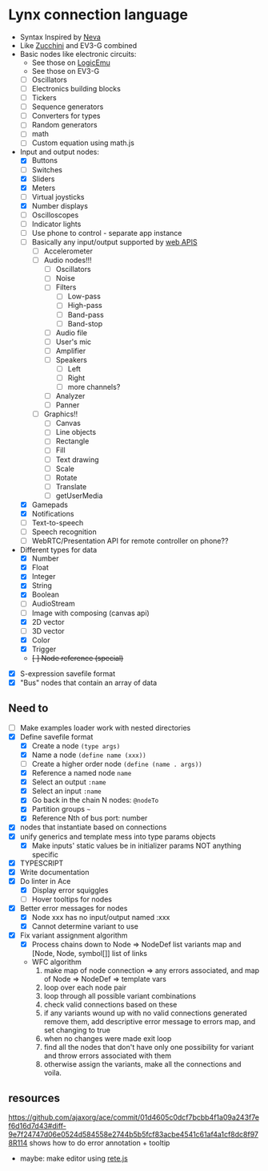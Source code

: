 # Lynx connection language

* Syntax Inspired by [Neva](https://github.com/nevalang/neva)
* Like [Zucchini](https://esolangs.org/wiki/Zucchini) and EV3-G combined
* Basic nodes like electronic circuits:
    * See those on [LogicEmu](https://lodev.org/logicemu/)
    * See those on EV3-G
    * [ ] Oscillators
    * [ ] Electronics building blocks
    * [ ] Tickers
    * [ ] Sequence generators
    * [ ] Converters for types
    * [ ] Random generators
    * [ ] math
    * [ ] Custom equation using math.js
* Input and output nodes:
    * [X] Buttons
    * [ ] Switches
    * [X] Sliders
    * [X] Meters
    * [ ] Virtual joysticks
    * [X] Number displays
    * [ ] Oscilloscopes
    * [ ] Indicator lights
    * [ ] Use phone to control - separate app instance
    * [ ] Basically any input/output supported by [web APIS](https://developer.mozilla.org/en-US/docs/Web/API)
        * [ ] Accelerometer
        * [ ] Audio nodes!!!
            * [ ] Oscillators
            * [ ] Noise
            * [ ] Filters
                * [ ] Low-pass
                * [ ] High-pass
                * [ ] Band-pass
                * [ ] Band-stop
            * [ ] Audio file
            * [ ] User's mic
            * [ ] Amplifier
            * [ ] Speakers
                * [ ] Left
                * [ ] Right
                * [ ] more channels?
            * [ ] Analyzer
            * [ ] Panner
        * [ ] Graphics!!
            * [ ] Canvas
            * [ ] Line objects
            * [ ] Rectangle
            * [ ] Fill
            * [ ] Text drawing
            * [ ] Scale
            * [ ] Rotate
            * [ ] Translate
            * [ ] getUserMedia
    * [X] Gamepads
    * [X] Notifications
    * [ ] Text-to-speech
    * [ ] Speech recognition
    * [ ] WebRTC/Presentation API for remote controller on phone??
* Different types for data
    * [X] Number
    * [X] Float
    * [X] Integer
    * [X] String
    * [X] Boolean
    * [ ] AudioStream
    * [ ] Image with composing (canvas api)
    * [X] 2D vector
    * [ ] 3D vector
    * [X] Color
    * [X] Trigger
    * ~~[ ] Node reference (special)~~
* [X] S-expression savefile format
* [X] "Bus" nodes that contain an array of data

## Need to

* [ ] Make examples loader work with nested directories
* [X] Define savefile format
    * [X] Create a node `(type args)`
    * [X] Name a node `(define name (xxx))`
    * [ ] Create a higher order node `(define (name . args))`
    * [X] Reference a named node `name`
    * [X] Select an output `:name`
    * [X] Select an input `:name`
    * [X] Go back in the chain N nodes: `@nodeTo`
    * [X] Partition groups `~`
    * [X] Reference Nth of bus port: number
* [X] nodes that instantiate based on connections
* [X] unify generics and template mess into type params objects
    * [X] Make inputs' static values be in initializer params NOT anything specific
* [X] TYPESCRIPT
* [X] Write documentation
* [X] Do linter in Ace
    * [X] Display error squiggles
    * [ ] Hover tooltips for nodes
* [X] Better error messages for nodes
    * [X] Node xxx has no input/output named :xxx
    * [X] Cannot determine variant to use
* [X] Fix variant assignment algorithm
    * [X] Process chains down to Node => NodeDef list variants map and \[Node, Node, symbol[]] list of links
    * WFC algorithm
        1. make map of node connection => any errors associated, and map of Node => NodeDef => template vars
        2. loop over each node pair
        3. loop through all possible variant combinations
        4. check valid connections based on these
        5. if any variants wound up with no valid connections generated remove them, add descriptive error message to errors map, and set changing to true
        6. when no changes were made exit loop
        7. find all the nodes that don't have only one possibility for variant and throw errors associated with them
        8. otherwise assign the variants, make all the connections and voila.

## resources

<https://github.com/ajaxorg/ace/commit/01d4605c0dcf7bcbb4f1a09a243f7ef6d16d7d43#diff-9e7f24747d06e0524d584558e2744b5b5fcf83acbe4541c61af4a1cf8dc8f978R114> shows how to do error annotation + tooltip

* maybe: make editor using [rete.js](https://retejs.org)
